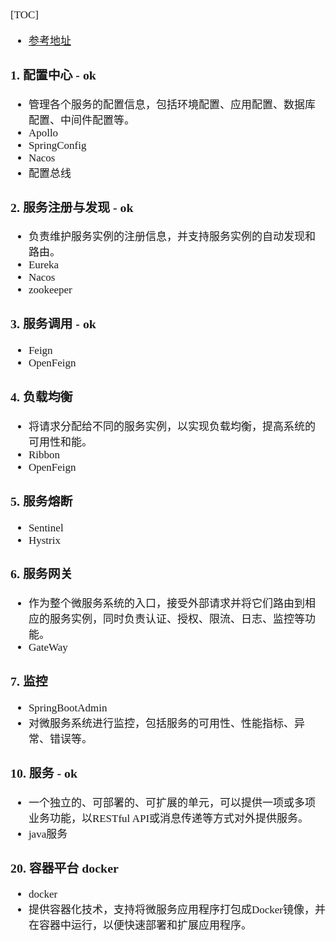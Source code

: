 <span  style="font-family: Simsun,serif; font-size: 17px; ">

[TOC]

- [参考地址](http://www.mobiletrain.org/about/BBS/114515.html)

### 1. 配置中心 - ok

- 管理各个服务的配置信息，包括环境配置、应用配置、数据库配置、中间件配置等。
- Apollo
- SpringConfig
- Nacos
- 配置总线

### 2. 服务注册与发现 - ok

- 负责维护服务实例的注册信息，并支持服务实例的自动发现和路由。
- Eureka
- Nacos
- zookeeper

### 3. 服务调用 - ok

- Feign
- OpenFeign

### 4. 负载均衡

- 将请求分配给不同的服务实例，以实现负载均衡，提高系统的可用性和能。
- Ribbon
- OpenFeign

### 5. 服务熔断

- Sentinel
- Hystrix

### 6. 服务网关

- 作为整个微服务系统的入口，接受外部请求并将它们路由到相应的服务实例，同时负责认证、授权、限流、日志、监控等功能。
- GateWay

### 7. 监控

- SpringBootAdmin
- 对微服务系统进行监控，包括服务的可用性、性能指标、异常、错误等。

### 10. 服务 - ok

- 一个独立的、可部署的、可扩展的单元，可以提供一项或多项业务功能，以RESTful API或消息传递等方式对外提供服务。
- java服务

### 20. 容器平台 docker

- docker
- 提供容器化技术，支持将微服务应用程序打包成Docker镜像，并在容器中运行，以便快速部署和扩展应用程序。

</span>
